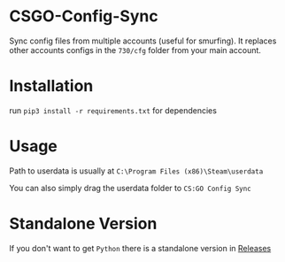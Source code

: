 # CSGO-Config-Sync
Sync config files from multiple accounts (useful for smurfing). It replaces other accounts configs in the `730/cfg` folder from your main account.

# Installation
run `pip3 install -r requirements.txt` for dependencies

# Usage
Path to userdata is usually at `C:\Program Files (x86)\Steam\userdata`

You can also simply drag the userdata folder to `CS:GO Config Sync`

# Standalone Version
If you don't want to get `Python` there is a standalone version in [Releases](https://github.com/Jason-S-Wu/CSGO-Config-Sync/releases)
